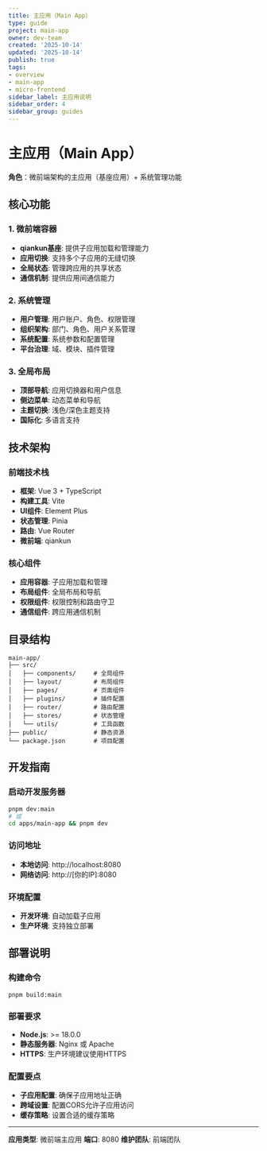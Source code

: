 ```yaml
---
title: 主应用（Main App）
type: guide
project: main-app
owner: dev-team
created: '2025-10-14'
updated: '2025-10-14'
publish: true
tags:
- overview
- main-app
- micro-frontend
sidebar_label: 主应用说明
sidebar_order: 4
sidebar_group: guides
---
```


# 主应用（Main App）

**角色**：微前端架构的主应用（基座应用）+ 系统管理功能

## 核心功能

### 1. 微前端容器
- **qiankun基座**: 提供子应用加载和管理能力
- **应用切换**: 支持多个子应用的无缝切换
- **全局状态**: 管理跨应用的共享状态
- **通信机制**: 提供应用间通信能力

### 2. 系统管理
- **用户管理**: 用户账户、角色、权限管理
- **组织架构**: 部门、角色、用户关系管理
- **系统配置**: 系统参数和配置管理
- **平台治理**: 域、模块、插件管理

### 3. 全局布局
- **顶部导航**: 应用切换器和用户信息
- **侧边菜单**: 动态菜单和导航
- **主题切换**: 浅色/深色主题支持
- **国际化**: 多语言支持

## 技术架构

### 前端技术栈
- **框架**: Vue 3 + TypeScript
- **构建工具**: Vite
- **UI组件**: Element Plus
- **状态管理**: Pinia
- **路由**: Vue Router
- **微前端**: qiankun

### 核心组件
- **应用容器**: 子应用加载和管理
- **布局组件**: 全局布局和导航
- **权限组件**: 权限控制和路由守卫
- **通信组件**: 跨应用通信机制

## 目录结构

```
main-app/
├── src/
│   ├── components/     # 全局组件
│   ├── layout/         # 布局组件
│   ├── pages/          # 页面组件
│   ├── plugins/        # 插件配置
│   ├── router/         # 路由配置
│   ├── stores/         # 状态管理
│   └── utils/          # 工具函数
├── public/             # 静态资源
└── package.json        # 项目配置
```

## 开发指南

### 启动开发服务器
```bash
pnpm dev:main
# 或
cd apps/main-app && pnpm dev
```

### 访问地址
- **本地访问**: http://localhost:8080
- **网络访问**: http://[你的IP]:8080

### 环境配置
- **开发环境**: 自动加载子应用
- **生产环境**: 支持独立部署

## 部署说明

### 构建命令
```bash
pnpm build:main
```

### 部署要求
- **Node.js**: >= 18.0.0
- **静态服务器**: Nginx 或 Apache
- **HTTPS**: 生产环境建议使用HTTPS

### 配置要点
- **子应用配置**: 确保子应用地址正确
- **跨域设置**: 配置CORS允许子应用访问
- **缓存策略**: 设置合适的缓存策略

---

**应用类型**: 微前端主应用
**端口**: 8080
**维护团队**: 前端团队

